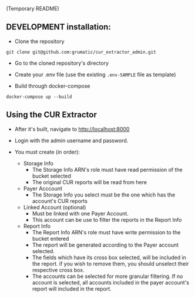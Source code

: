 (Temporary README)

## DEVELOPMENT installation:

* Clone the repository

```
git clone git@github.com:grumatic/cur_extractor_admin.git
```

* Go to the cloned repository's directory

* Create your .env file
(use the existing `.env-SAMPLE` file as template)

* Build through docker-compose

```
docker-compose up --build
```


## Using the CUR Extractor


* After it's built, navigate to [http://localhost:8000](http://localhost:8000)

* Login with the admin username and password.

* You must create (in order):

    * Storage Info
        - The Storage Info ARN's role must have read permission of the bucket selected
        - The original CUR reports will be read from here
    * Payer Acccount
        - The Storage Info you select must be the one which has the account's CUR reports
    * Linked Account (optional)
        - Must be linked with one Payer Account.
        - This account can be use to filter the reports in the Report Info
    * Report Info
        - The Report Info ARN's role must have write permission to the bucket entered
        - The report will be generated according to the Payer account selected.
        - The fields which have its cross box selected, will be included in the report.
        if you wish to remove them, you should unselect their respective cross box.
        - The accounts can be selected for more granular filtering. If no account is selected, all accounts included in the payer account's report will included in the report.
